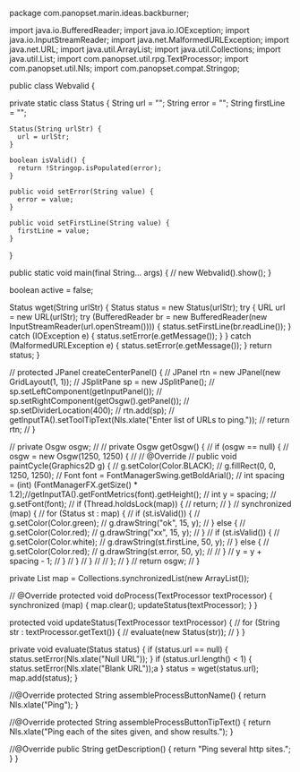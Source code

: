package com.panopset.marin.ideas.backburner;

import java.io.BufferedReader;
import java.io.IOException;
import java.io.InputStreamReader;
import java.net.MalformedURLException;
import java.net.URL;
import java.util.ArrayList;
import java.util.Collections;
import java.util.List;
import com.panopset.util.rpg.TextProcessor;
import com.panopset.util.Nls;
import com.panopset.compat.Stringop;

public class Webvalid {

  private static class Status {
    String url = "";
    String error = "";
    String firstLine = "";

    Status(String urlStr) {
      url = urlStr;
    }

    boolean isValid() {
      return !Stringop.isPopulated(error);
    }

    public void setError(String value) {
      error = value;
    }

    public void setFirstLine(String value) {
      firstLine = value;
    }
  }

  public static void main(final String... args) {
//    new Webvalid().show();
  }

  boolean active = false;

  Status wget(String urlStr) {
    Status status = new Status(urlStr);
    try {
      URL url = new URL(urlStr);
      try (BufferedReader br = new BufferedReader(new InputStreamReader(url.openStream()))) {
        status.setFirstLine(br.readLine());
      } catch (IOException e) {
        status.setError(e.getMessage());
      }
    } catch (MalformedURLException e) {
      status.setError(e.getMessage());
    }
    return status;
  }


//  protected JPanel createCenterPanel() {
//    JPanel rtn = new JPanel(new GridLayout(1, 1));
//    JSplitPane sp = new JSplitPane();
//    sp.setLeftComponent(getInputPanel());
//    sp.setRightComponent(getOsgw().getPanel());
//    sp.setDividerLocation(400);
//    rtn.add(sp);
//    getInputTA().setToolTipText(Nls.xlate("Enter list of URLs to ping."));
//    return rtn;
//  }

//  private Osgw osgw;
//
//  private Osgw getOsgw() {
//    if (osgw == null) {
//      osgw = new Osgw(1250, 1250) {
//
//        @Override
//        public void paintCycle(Graphics2D g) {
//          g.setColor(Color.BLACK);
//          g.fillRect(0, 0, 1250, 1250);
//          Font font = FontManagerSwing.getBoldArial();
//          int spacing = (int) (FontManagerFX.getSize() * 1.2);//getInputTA().getFontMetrics(font).getHeight();
//          int y = spacing;
//          g.setFont(font);
//          if (Thread.holdsLock(map)) {
//            return;
//          }
//          synchronized (map) {
//            for (Status st : map) {
//              if (st.isValid()) {
//                g.setColor(Color.green);
//                g.drawString("ok", 15, y);
//              } else {
//                g.setColor(Color.red);
//                g.drawString("xx", 15, y);
//              }
//              if (st.isValid()) {
//                g.setColor(Color.white);
//                g.drawString(st.firstLine, 50, y);
//              } else {
//                g.setColor(Color.red);
//                g.drawString(st.error, 50, y);
//
//              }
//              y = y + spacing - 1;
//            }
//          }
//        }
//
//      };
//    }
//    return osgw;
//  }

  private List<Status> map = Collections.synchronizedList(new ArrayList<Status>());

//  @Override
  protected void doProcess(TextProcessor textProcessor) {
    synchronized (map) {
      map.clear();
      updateStatus(textProcessor);
    }
  }

  protected void updateStatus(TextProcessor textProcessor) {
//    for (String str : textProcessor.getText()) {
//      evaluate(new Status(str));
//    }
  }

  private void evaluate(Status status) {
    if (status.url == null) {
      status.setError(Nls.xlate("Null URL"));
    }
    if (status.url.length() < 1) {
      status.setError(Nls.xlate("Blank URL"));a
    }
    status = wget(status.url);
    map.add(status);
  }

  //@Override
  protected String assembleProcessButtonName() {
    return Nls.xlate("Ping");
  }


  //@Override
  protected String assembleProcessButtonTipText() {
    return Nls.xlate("Ping each of the sites given, and show results.");
  }


  //@Override
  public String getDescription() {
    return "Ping several http sites.";
  }
}
